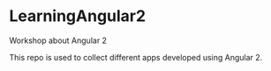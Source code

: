 # LearningAngular2
Workshop about Angular 2

This repo is used to collect different apps developed using Angular 2.
